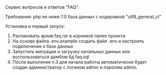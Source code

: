 
Сервис вопросов и ответов "FAQ".

Требования:
php не ниже 7.0
база данных с кодировкой "utf8_general_ci"

Установка и первый запуск:

1. Распаковать архив faq.rar в корневой папке проекта
2. На основе файла .env.example создать файл .env и настроить подключение к базе данных
3. Запустить миграции и загрузку начальных данных или воспользоваться дамбом бд faq.sql
4. После выполения п.3 для начала работы автоматически будет создан администратор с логином admin и паролем admin.
